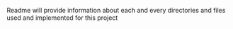 Readme will provide information about each and every directories and files used and implemented for this project
